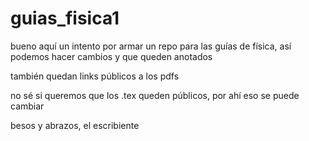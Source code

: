 # guias_fisica1

bueno aquí un intento por armar un repo para las guías de física, así podemos hacer cambios y que queden anotados

también quedan links públicos a los pdfs

no sé si queremos que los .tex queden públicos, por ahí eso se puede cambiar

besos y abrazos,
el escribiente
